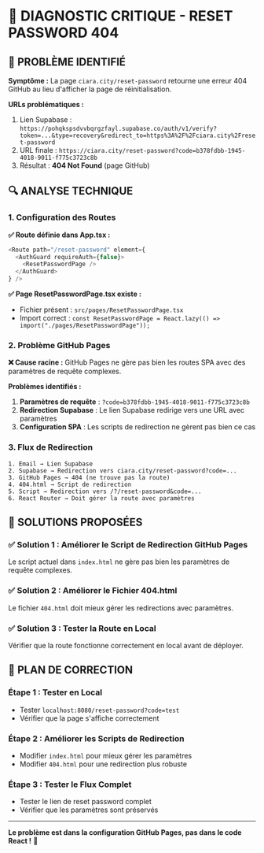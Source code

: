 # 🚨 DIAGNOSTIC CRITIQUE - RESET PASSWORD 404

## 🚨 PROBLÈME IDENTIFIÉ

**Symptôme :** La page `ciara.city/reset-password` retourne une erreur 404 GitHub au lieu d'afficher la page de réinitialisation.

**URLs problématiques :**
1. Lien Supabase : `https://pohqkspsdvvbqrgzfayl.supabase.co/auth/v1/verify?token=...&type=recovery&redirect_to=https%3A%2F%2Fciara.city%2Freset-password`
2. URL finale : `https://ciara.city/reset-password?code=b378fdbb-1945-4018-9011-f775c3723c8b`
3. Résultat : **404 Not Found** (page GitHub)

## 🔍 ANALYSE TECHNIQUE

### **1. Configuration des Routes**

**✅ Route définie dans App.tsx :**
```typescript
<Route path="/reset-password" element={
  <AuthGuard requireAuth={false}>
    <ResetPasswordPage />
  </AuthGuard>
} />
```

**✅ Page ResetPasswordPage.tsx existe :**
- Fichier présent : `src/pages/ResetPasswordPage.tsx`
- Import correct : `const ResetPasswordPage = React.lazy(() => import("./pages/ResetPasswordPage"));`

### **2. Problème GitHub Pages**

**❌ Cause racine :** GitHub Pages ne gère pas bien les routes SPA avec des paramètres de requête complexes.

**Problèmes identifiés :**
1. **Paramètres de requête** : `?code=b378fdbb-1945-4018-9011-f775c3723c8b`
2. **Redirection Supabase** : Le lien Supabase redirige vers une URL avec paramètres
3. **Configuration SPA** : Les scripts de redirection ne gèrent pas bien ce cas

### **3. Flux de Redirection**

```
1. Email → Lien Supabase
2. Supabase → Redirection vers ciara.city/reset-password?code=...
3. GitHub Pages → 404 (ne trouve pas la route)
4. 404.html → Script de redirection
5. Script → Redirection vers /?/reset-password&code=...
6. React Router → Doit gérer la route avec paramètres
```

## 🔧 SOLUTIONS PROPOSÉES

### **✅ Solution 1 : Améliorer le Script de Redirection GitHub Pages**

Le script actuel dans `index.html` ne gère pas bien les paramètres de requête complexes.

### **✅ Solution 2 : Améliorer le Fichier 404.html**

Le fichier `404.html` doit mieux gérer les redirections avec paramètres.

### **✅ Solution 3 : Tester la Route en Local**

Vérifier que la route fonctionne correctement en local avant de déployer.

## 🎯 PLAN DE CORRECTION

### **Étape 1 : Tester en Local**
- Tester `localhost:8080/reset-password?code=test`
- Vérifier que la page s'affiche correctement

### **Étape 2 : Améliorer les Scripts de Redirection**
- Modifier `index.html` pour mieux gérer les paramètres
- Modifier `404.html` pour une redirection plus robuste

### **Étape 3 : Tester le Flux Complet**
- Tester le lien de reset password complet
- Vérifier que les paramètres sont préservés

---

**Le problème est dans la configuration GitHub Pages, pas dans le code React !** 🚨
